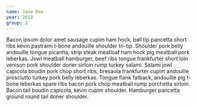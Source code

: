 ```yaml
---
name: Jane Doe
year: 2012
group: 2
---
```


Bacon ipsum dolor amet sausage cupim ham hock, ball tip pancetta short ribs kevin pastrami t-bone andouille shoulder tri-tip. Shoulder pork belly andouille tongue picanha, strip steak meatloaf ham hock pig meatball pork leberkas. Jowl meatball hamburger, beef ribs tongue frankfurter short loin venison pork shoulder doner sirloin rump turkey salami. Salami jowl capicola boudin pork chop short ribs, bresaola frankfurter cupim andouille prosciutto turkey pork belly leberkas. Tongue flank fatback, andouille pig t-bone leberkas spare ribs bacon pork chop meatball rump porchetta sirloin. Bacon tail boudin capicola, kevin cupim shoulder. Hamburger pancetta ground round tail doner shoulder.
